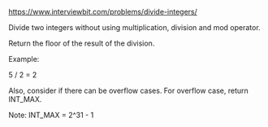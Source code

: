 https://www.interviewbit.com/problems/divide-integers/



Divide two integers without using multiplication, division and mod operator.

Return the floor of the result of the division.

Example:

5 / 2 = 2

Also, consider if there can be overflow cases. For overflow case, return INT_MAX.

Note: INT_MAX = 2^31 - 1

